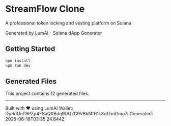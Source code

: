 # StreamFlow Clone

A professional token locking and vesting platform on Solana

Generated by LumAI - Solana dApp Generator

## Getting Started

```bash
npm install
npm run dev
```

## Generated Files

This project contains 12 generated files.

---

Built with ❤️ using LumAI
Wallet: Dp3dUnT9PZp4FSaQXBdq9DQ7C9VBkMfR1c3q1TmDmo7i
Generated: 2025-06-18T03:35:24.644Z
